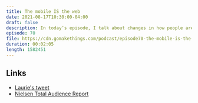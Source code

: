 ```yaml
---
title: The mobile IS the web
date: 2021-08-17T10:30:00-04:00
draft: false
description: In today’s episode, I talk about changes in how people are using the web, and why we should be building with more of a focus on mobile devices.
episode: 70
file: https://cdn.gomakethings.com/podcast/episode70-the-mobile-is-the-web.mp3
duration: 00:02:05
length: 1582451
---
```


## Links

- [Laurie's tweet](https://twitter.com/seldo/status/1400567461976580099?s=20)
- [Nielsen Total Audience Report](https://www.nielsen.com/us/en/insights/report/2020/the-nielsen-total-audience-report:-august-2020/)